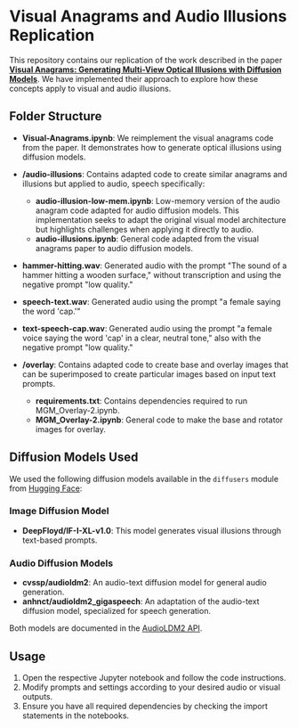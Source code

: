 # Visual Anagrams and Audio Illusions Replication

This repository contains our replication of the work described in the paper [**Visual Anagrams: Generating Multi-View Optical Illusions with Diffusion Models**](https://arxiv.org/pdf/2311.17919). We have implemented their approach to explore how these concepts apply to visual and audio illusions.

## Folder Structure
- **Visual-Anagrams.ipynb**: We reimplement the visual anagrams code from the paper. It demonstrates how to generate optical illusions using diffusion models.
  
- **/audio-illusions**: Contains adapted code to create similar anagrams and illusions but applied to audio, speech specifically:
  - **audio-illusion-low-mem.ipynb**: Low-memory version of the audio anagram code adapted for audio diffusion models. This implementation seeks to adapt the original visual model architecture but highlights challenges when applying it directly to audio.
  - **audio-illusions.ipynb**: General code adapted from the visual anagrams paper to audio diffusion models.

- **hammer-hitting.wav**: Generated audio with the prompt "The sound of a hammer hitting a wooden surface," without transcription and using the negative prompt "low quality."
- **speech-text.wav**: Generated audio using the prompt "a female saying the word 'cap.'"
- **text-speech-cap.wav**: Generated audio using the prompt "a female voice saying the word 'cap' in a clear, neutral tone," also with the negative prompt "low quality."

- **/overlay**: Contains adapted code to create base and overlay images that can be superimposed to create particular images based on input text prompts.
  - **requirements.txt**: Contains dependencies required to run MGM_Overlay-2.ipynb.
  - **MGM_Overlay-2.ipynb**: General code to make the base and rotator images for overlay.


## Diffusion Models Used
We used the following diffusion models available in the `diffusers` module from [Hugging Face](https://huggingface.co/):

### Image Diffusion Model
- **DeepFloyd/IF-I-XL-v1.0**: This model generates visual illusions through text-based prompts.

### Audio Diffusion Models
- **cvssp/audioldm2**: An audio-text diffusion model for general audio generation.
- **anhnct/audioldm2_gigaspeech**: An adaptation of the audio-text diffusion model, specialized for speech generation.

Both models are documented in the [AudioLDM2 API](https://huggingface.co/docs/diffusers/main/en/api/pipelines/audioldm2).



 

## Usage
1. Open the respective Jupyter notebook and follow the code instructions.
2. Modify prompts and settings according to your desired audio or visual outputs.
3. Ensure you have all required dependencies by checking the import statements in the notebooks.



